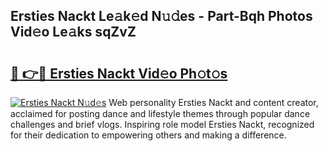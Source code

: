 ## Ersties Nackt Le𝚊k𝚎d N𝚞𝚍es - Part-Bqh Photos Vid𝚎o Le𝚊ks sqZvZ

# <h2><a href="http://fb9lpd.evod.top/?m=Ersties+Nackt">🔗 👉🔴 Ersties Nackt Vid𝚎o Ph𝚘t𝚘s</a></h2>

[![Ersties Nackt N𝚞d𝚎s](https://i.imgur.com/8V9OHl7.gif)](http://fb9lpd.evod.top/?m=Ersties+Nackt)
Web personality Ersties Nackt and content creator, acclaimed for posting dance and lifestyle themes through popular dance challenges and brief vlogs. Inspiring role model Ersties Nackt, recognized for their dedication to empowering others and making a difference. 
